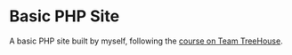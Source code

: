 # Basic PHP Site

A basic PHP site built by myself, following the [course on Team TreeHouse](https://teamtreehouse.com/library/build-a-basic-php-website).
